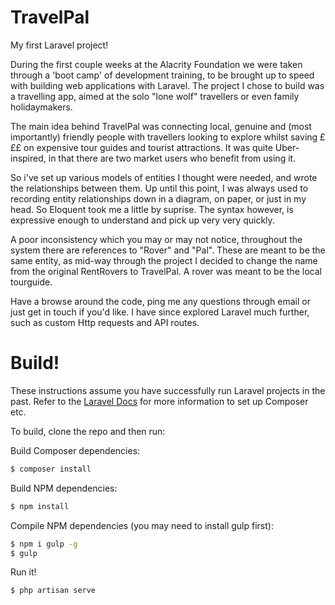# TravelPal

My first Laravel project!

During the first couple weeks at the Alacrity Foundation we were taken through a 'boot camp' of development training, to be brought up to speed with building web applications with Laravel. The project I chose to build was a travelling app, aimed at the solo "lone wolf" travellers or even family holidaymakers. 

The main idea behind TravelPal was connecting local, genuine and (most importantly) friendly people with travellers looking to explore whilst saving £££ on expensive tour guides and tourist attractions. It was quite Uber-inspired, in that there are two market users who benefit from using it.

So i've set up various models of entities I thought were needed, and wrote the relationships between them. Up until this point, I was always used to recording entity relationships down in a diagram, on paper, or just in my head. So Eloquent took me a little by suprise. The syntax however, is expressive enough to understand and pick up very very quickly.

A poor inconsistency which you may or may not notice, throughout the system there are references to "Rover" and "Pal". These are meant to be the same entity, as mid-way through the project I decided to change the name from the original RentRovers to TravelPal. A rover was meant to be the local tourguide. 

Have a browse around the code, ping me any questions through email or just get in touch if you'd like. I have since explored Laravel much further, such as custom Http requests and API routes.  


# Build!


These instructions assume you have successfully run Laravel projects in the past. Refer to the [Laravel Docs](https://laravel.com/docs/5.3) for more information to set up Composer etc. 

To build, clone the repo and then run: 

Build Composer dependencies:
```bash
$ composer install
```

Build NPM dependencies:
```bash
$ npm install
```

Compile NPM dependencies (you may need to install gulp first):
```bash
$ npm i gulp -g
$ gulp
```

Run it!
```bash
$ php artisan serve
```

